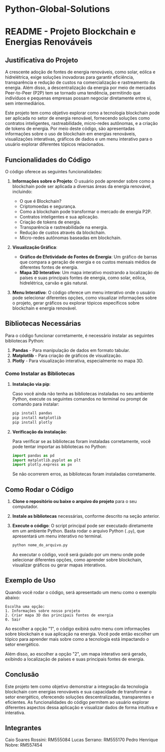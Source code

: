 # Python-Global-Solutions
# README - Projeto Blockchain e Energias Renováveis

## Justificativa do Projeto

A crescente adoção de fontes de energia renováveis, como solar, eólica e hidrelétrica, exige soluções inovadoras para garantir eficiência, transparência e redução de custos na comercialização e rastreamento da energia. Além disso, a descentralização da energia por meio de mercados Peer-to-Peer (P2P) tem se tornado uma tendência, permitindo que indivíduos e pequenas empresas possam negociar diretamente entre si, sem intermediários. 

Este projeto tem como objetivo explorar como a tecnologia blockchain pode ser aplicada no setor de energia renovável, fornecendo soluções como contratos inteligentes, rastreabilidade, micro-redes autônomas, e a criação de tokens de energia. Por meio deste código, são apresentadas informações sobre o uso de blockchain em energias renováveis, visualizações interativas, gráficos de dados e um menu interativo para o usuário explorar diferentes tópicos relacionados.

## Funcionalidades do Código

O código oferece as seguintes funcionalidades:

1. **Informações sobre o Projeto**: O usuário pode aprender sobre como a blockchain pode ser aplicada a diversas áreas da energia renovável, incluindo:
   - O que é Blockchain?
   - Criptomoedas e segurança.
   - Como a blockchain pode transformar o mercado de energia P2P.
   - Contratos inteligentes e sua aplicação.
   - Criação de tokens de energia.
   - Transparência e rastreabilidade na energia.
   - Redução de custos através da blockchain.
   - Micro-redes autônomas baseadas em blockchain.

2. **Visualização Gráfica**:
   - **Gráfico de Efetividade de Fontes de Energia**: Um gráfico de barras que compara a geração de energia e os custos mensais médios de diferentes fontes de energia.
   - **Mapa 3D Interativo**: Um mapa interativo mostrando a localização de países e suas principais fontes de energia, como solar, eólica, hidrelétrica, carvão e gás natural.

3. **Menu Interativo**: O código oferece um menu interativo onde o usuário pode selecionar diferentes opções, como visualizar informações sobre o projeto, gerar gráficos ou explorar tópicos específicos sobre blockchain e energia renovável.

## Bibliotecas Necessárias

Para o código funcionar corretamente, é necessário instalar as seguintes bibliotecas Python:

1. **Pandas** - Para manipulação de dados em formato tabular.
2. **Matplotlib** - Para criação de gráficos de visualização.
3. **Plotly** - Para visualização interativa, especialmente no mapa 3D.

### Como Instalar as Bibliotecas

1. **Instalação via pip**:
   
   Caso você ainda não tenha as bibliotecas instaladas no seu ambiente Python, execute os seguintes comandos no terminal ou prompt de comando para instalar:

   ```bash
   pip install pandas
   pip install matplotlib
   pip install plotly
   ```

2. **Verificação da instalação**:
   
   Para verificar se as bibliotecas foram instaladas corretamente, você pode tentar importar as bibliotecas no Python:

   ```python
   import pandas as pd
   import matplotlib.pyplot as plt
   import plotly.express as px
   ```

   Se não ocorrerem erros, as bibliotecas foram instaladas corretamente.

## Como Rodar o Código

1. **Clone o repositório ou baixe o arquivo do projeto** para o seu computador.
2. **Instale as bibliotecas** necessárias, conforme descrito na seção anterior.
3. **Execute o código**: O script principal pode ser executado diretamente em um ambiente Python. Basta rodar o arquivo Python (`.py`), que apresentará um menu interativo no terminal.

   ```bash
   python nome_do_arquivo.py
   ```

   Ao executar o código, você será guiado por um menu onde pode selecionar diferentes opções, como aprender sobre blockchain, visualizar gráficos ou gerar mapas interativos.

## Exemplo de Uso

Quando você rodar o código, será apresentado um menu como o exemplo abaixo:

```
Escolha uma opção:
1. Informações sobre nosso projeto
2. Criar mapa 3D das principais fontes de energia
0. Sair
```

Ao escolher a opção "1", o código exibirá outro menu com informações sobre blockchain e sua aplicação na energia. Você pode então escolher um tópico para aprender mais sobre como a tecnologia está impactando o setor energético.

Além disso, ao escolher a opção "2", um mapa interativo será gerado, exibindo a localização de países e suas principais fontes de energia.

## Conclusão

Este projeto tem como objetivo demonstrar a integração da tecnologia blockchain com energias renováveis e sua capacidade de transformar o setor energético, oferecendo soluções descentralizadas, transparentes e eficientes. As funcionalidades do código permitem ao usuário explorar diferentes aspectos dessa aplicação e visualizar dados de forma intuitiva e interativa.

## Integrantes
Caio Soares Rossini: RM555084
Lucas Serrano: RM555170
Pedro Henrique Nobre: RM557454
